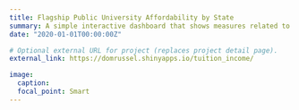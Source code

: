 ```yaml
---
title: Flagship Public University Affordability by State
summary: A simple interactive dashboard that shows measures related to change in two quantities from 1970 to 2017, by state - median household income and in-state tuition at the flagship public university. <a href="https://domrussel.shinyapps.io/tuition_income/">[View Project]</a> <a href="https://github.com/domrussel/tuition_income">[View GitHub Repo]</a>
date: "2020-01-01T00:00:00Z"

# Optional external URL for project (replaces project detail page).
external_link: https://domrussel.shinyapps.io/tuition_income/

image:
  caption:
  focal_point: Smart
---
```

